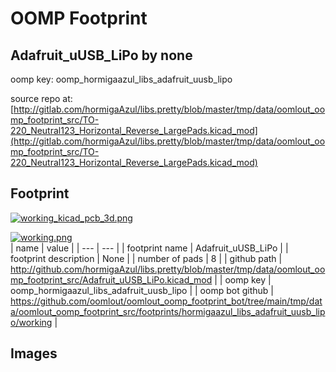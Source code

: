 # OOMP Footprint  
## Adafruit_uUSB_LiPo  by none  
  
oomp key: oomp_hormigaazul_libs_adafruit_uusb_lipo  
  
source repo at: [http://gitlab.com/hormigaAzul/libs.pretty/blob/master/tmp/data/oomlout_oomp_footprint_src/TO-220_Neutral123_Horizontal_Reverse_LargePads.kicad_mod](http://gitlab.com/hormigaAzul/libs.pretty/blob/master/tmp/data/oomlout_oomp_footprint_src/TO-220_Neutral123_Horizontal_Reverse_LargePads.kicad_mod)  
## Footprint  
  
[![working_kicad_pcb_3d.png](working_kicad_pcb_3d_600.png)](working_kicad_pcb_3d.png)  
  
[![working.png](working_600.png)](working.png)  
| name | value | 
| --- | --- | 
| footprint name | Adafruit_uUSB_LiPo | 
| footprint description | None | 
| number of pads | 8 | 
| github path | http://github.com/hormigaAzul/libs.pretty/blob/master/tmp/data/oomlout_oomp_footprint_src/Adafruit_uUSB_LiPo.kicad_mod | 
| oomp key | oomp_hormigaazul_libs_adafruit_uusb_lipo | 
| oomp bot github | https://github.com/oomlout/oomlout_oomp_footprint_bot/tree/main/tmp/data/oomlout_oomp_footprint_src/footprints/hormigaazul_libs_adafruit_uusb_lipo/working | 
## Images  
